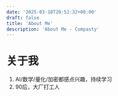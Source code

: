 ```yaml
---
date: '2025-03-18T20:51:32+08:00'
draft: false
title: 'About Me'
description: 'About Me - Compasty'
---
```


# 关于我

1. AI/数学/量化/加密都感点兴趣，持续学习
2. 90后，大厂打工人